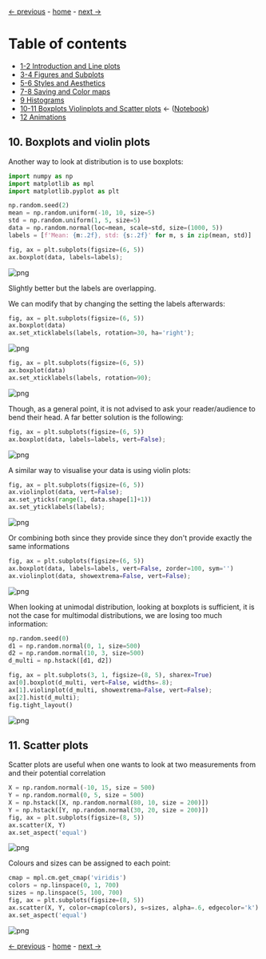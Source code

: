 [&larr; previous](../9-Histograms/9-Histograms.md) - [home](https://guignardlab.github.io/CenTuri-Course-2022/) - [next &rarr;](../12-Animations/12-Animations.md)

# Table of contents
* [1-2 Introduction and Line plots](../1-2-Intro-and-Line-plots/1-2-Intro-and-Line-plots.md)
* [3-4 Figures and Subplots](../3-4-Figures-and-Subplots/3-4-Figures-and-Subplots.md)
* [5-6 Styles and Aesthetics](../5-6-Styles-and-Aesthetics/5-6-Styles-and-Aesthetics.md)
* [7-8 Saving and Color maps](../7-8-Saving-and-Color-maps/7-8-Saving-and-Color-maps.md)
* [9 Histograms](../9-Histograms/9-Histograms.md)
* [10-11 Boxplots Violinplots and Scatter plots](../10-11-Boxplots-Violinplots-and-Scatter-plots/10-11-Boxplots-Violinplots-and-Scatter-plots.md) &larr; ([Notebook](../../../10-11-Boxplots-Violinplots-and-Scatter-plots.ipynb))
* [12 Animations](../12-Animations/12-Animations.md)

## 10. Boxplots and violin plots
Another way to look at distribution is to use boxplots:


```python
import numpy as np
import matplotlib as mpl
import matplotlib.pyplot as plt

np.random.seed(2)
mean = np.random.uniform(-10, 10, size=5)
std = np.random.uniform(1, 5, size=5)
data = np.random.normal(loc=mean, scale=std, size=(1000, 5))
labels = [f'Mean: {m:.2f}, std: {s:.2f}' for m, s in zip(mean, std)]
```


```python
fig, ax = plt.subplots(figsize=(6, 5))
ax.boxplot(data, labels=labels);
```


    
![png](output_2_0.png)
    


Slightly better but the labels are overlapping.

We can modify that by changing the setting the labels afterwards:


```python
fig, ax = plt.subplots(figsize=(6, 5))
ax.boxplot(data)
ax.set_xticklabels(labels, rotation=30, ha='right');
```


    
![png](output_4_0.png)
    



```python
fig, ax = plt.subplots(figsize=(6, 5))
ax.boxplot(data)
ax.set_xticklabels(labels, rotation=90);
```


    
![png](output_5_0.png)
    


Though, as a general point, it is not advised to ask your reader/audience to bend their head.
A far better solution is the following:


```python
fig, ax = plt.subplots(figsize=(6, 5))
ax.boxplot(data, labels=labels, vert=False);
```


    
![png](output_7_0.png)
    


A similar way to visualise your data is using violin plots:


```python
fig, ax = plt.subplots(figsize=(6, 5))
ax.violinplot(data, vert=False);
ax.set_yticks(range(1, data.shape[1]+1))
ax.set_yticklabels(labels);
```


    
![png](output_9_0.png)
    


Or combining both since they provide since they don't provide exactly the same informations


```python
fig, ax = plt.subplots(figsize=(6, 5))
ax.boxplot(data, labels=labels, vert=False, zorder=100, sym='')
ax.violinplot(data, showextrema=False, vert=False);
```


    
![png](output_11_0.png)
    


When looking at unimodal distribution, looking at boxplots is sufficient, it is not the case for multimodal distributions, we are losing too much information:


```python
np.random.seed(0)
d1 = np.random.normal(0, 1, size=500)
d2 = np.random.normal(10, 3, size=500)
d_multi = np.hstack([d1, d2])
```


```python
fig, ax = plt.subplots(3, 1, figsize=(8, 5), sharex=True)
ax[0].boxplot(d_multi, vert=False, widths=.8);
ax[1].violinplot(d_multi, showextrema=False, vert=False);
ax[2].hist(d_multi);
fig.tight_layout()
```


    
![png](output_14_0.png)
    


## 11. Scatter plots
Scatter plots are useful when one wants to look at two measurements from and their potential correlation


```python
X = np.random.normal(-10, 15, size = 500)
Y = np.random.normal(0, 5, size = 500)
X = np.hstack([X, np.random.normal(80, 10, size = 200)])
Y = np.hstack([Y, np.random.normal(30, 20, size = 200)])
fig, ax = plt.subplots(figsize=(8, 5))
ax.scatter(X, Y)
ax.set_aspect('equal')
```


    
![png](output_16_0.png)
    


Colours and sizes can be assigned to each point:


```python
cmap = mpl.cm.get_cmap('viridis')
colors = np.linspace(0, 1, 700)
sizes = np.linspace(5, 100, 700)
fig, ax = plt.subplots(figsize=(8, 5))
ax.scatter(X, Y, color=cmap(colors), s=sizes, alpha=.6, edgecolor='k')
ax.set_aspect('equal')
```


    
![png](output_18_0.png)
    

[&larr; previous](../9-Histograms/9-Histograms.md) - [home](https://guignardlab.github.io/CenTuri-Course-2022/) - [next &rarr;](../12-Animations/12-Animations.md)